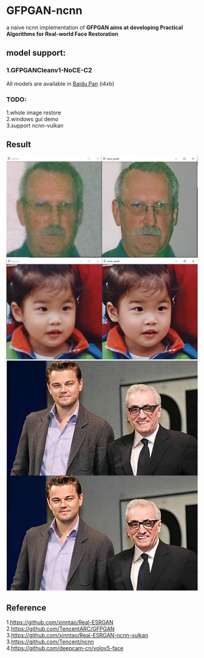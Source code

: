 # GFPGAN-ncnn  
a naive ncnn implementation of **GFPGAN aims at developing Practical Algorithms for Real-world Face Restoration**  
## model support:  
### 1.GFPGANCleanv1-NoCE-C2 
All models are available in [Baidu Pan](https://pan.baidu.com/s/1zbVwK7kh6uVfWgq9AZDJDA) (i4xb)  

### TODO:  
1.whole image restore  
2.windows gui demo  
3.support ncnn-vulkan  
## Result 
![](result_1.jpg)  
![](result_2.jpg)  
![](result_3.jpg)  

## Reference  
1.https://github.com/xinntao/Real-ESRGAN  
2.https://github.com/TencentARC/GFPGAN  
3.https://github.com/xinntao/Real-ESRGAN-ncnn-vulkan  
3.https://github.com/Tencent/ncnn  
4.https://github.com/deepcam-cn/yolov5-face  